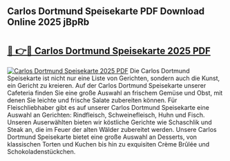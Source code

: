## Carlos Dortmund Speisekarte PDF Download Online 2025 jBpRb

# <h2><a href="http://gcb9wq.nevu.top/?p=Carlos+Dortmund+Speisekarte">🔗 👉🔴 Carlos Dortmund Speisekarte 2025 PDF</a></h2>

[![Carlos Dortmund Speisekarte 2025 PDF](https://i.imgur.com/dBaPXMq.png)](http://gcb9wq.nevu.top/?p=Carlos+Dortmund+Speisekarte)
Die Carlos Dortmund Speisekarte ist nicht nur eine Liste von Gerichten, sondern auch die Kunst, ein Gericht zu kreieren. Auf der Carlos Dortmund Speisekarte unserer Cafeteria finden Sie eine große Auswahl an frischem Gemüse und Obst, mit denen Sie leichte und frische Salate zubereiten können. Für Fleischliebhaber gibt es auf unserer Carlos Dortmund Speisekarte eine Auswahl an Gerichten: Rindfleisch, Schweinefleisch, Huhn und Fisch. Unseren Auserwählten bieten wir köstliche Gerichte wie Schaschlik und Steak an, die im Feuer der alten Wälder zubereitet werden. Unsere Carlos Dortmund Speisekarte bietet eine große Auswahl an Desserts, von klassischen Torten und Kuchen bis hin zu exquisiten Crème Brûlée und Schokoladenstückchen.
